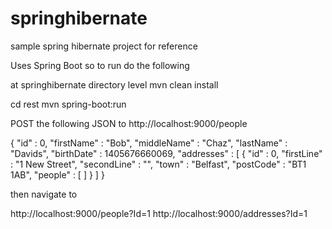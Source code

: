 springhibernate
===============

sample spring hibernate project for reference

Uses Spring Boot so to run do the following

at springhibernate directory level
mvn clean install

cd rest
mvn spring-boot:run

POST the following JSON to http://localhost:9000/people

{
  "id" : 0,
  "firstName" : "Bob",
  "middleName" : "Chaz",
  "lastName" : "Davids",
  "birthDate" : 1405676660069,
  "addresses" : [ {
    "id" : 0,
    "firstLine" : "1 New Street",
    "secondLine" : "",
    "town" : "Belfast",
    "postCode" : "BT1 1AB",
    "people" : [ ]
  } ]
}

then navigate to

http://localhost:9000/people?Id=1
http://localhost:9000/addresses?Id=1
